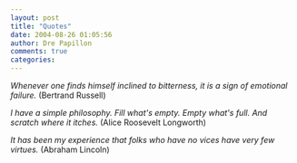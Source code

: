 ```yaml
---
layout: post
title: "Quotes"
date: 2004-08-26 01:05:56
author: Dre Papillon
comments: true
categories: 
---
```



*Whenever one finds himself inclined to bitterness, it is a sign of emotional failure.*  (Bertrand Russell)

*I have a simple philosophy. Fill what's empty. Empty what's full. And scratch where it itches.*  (Alice Roosevelt Longworth)

*It has been my experience that folks who have no vices have very few virtues.*  (Abraham Lincoln)